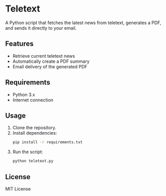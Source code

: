 # Teletext

A Python script that fetches the latest news from teletext, generates a PDF, and sends it directly to your email.

## Features

- Retrieve current teletext news
- Automatically create a PDF summary
- Email delivery of the generated PDF

## Requirements

- Python 3.x
- Internet connection

## Usage

1. Clone the repository.
2. Install dependencies:  
    ```bash
    pip install -r requirements.txt
    ```
3. Run the script:  
    ```bash
    python teletext.py
    ```

## License

MIT License
